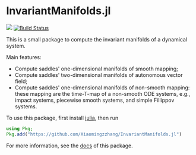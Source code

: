 # InvariantManifolds.jl

[![](https://img.shields.io/badge/docs-online-blue.svg)](https://Xiaomingzzhang.github.io/InvariantManifolds.jl/dev/)
[![Build Status](https://github.com/Xiaomingzzhang/InvariantManifolds.jl/actions/workflows/CI.yml/badge.svg?branch=master)](https://github.com/Xiaomingzzhang/InvariantManifolds.jl/actions/workflows/CI.yml?query=branch%3Amaster)

This is a small package to compute the invariant manifolds of a dynamical system.

Main features:

- Compute saddles' one-dimensional manifolds of smooth mapping;
- Compute saddles' two-dimensional manifolds of autonomous vector field;
- Compute saddles' one-dimensional manifolds of non-smooth mapping: these mapping are the time-T-map of a non-smooth ODE systems, e.g., impact systems, piecewise smooth systems, and simple Fillippov systems.

To use this package, first install [julia](https://julialang.org/), then run 
```julia
using Pkg;
Pkg.add("https://github.com/Xiaomingzzhang/InvariantManifolds.jl")
```

For more information, see the [docs](https://Xiaomingzzhang.github.io/InvariantManifolds.jl/dev/) of this package.